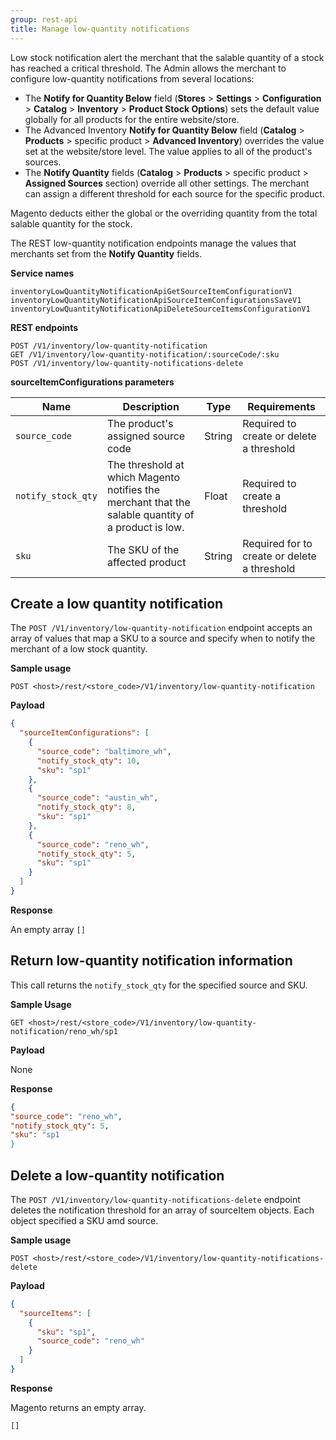 ```yaml
---
group: rest-api
title: Manage low-quantity notifications
---
```


Low stock notification alert the merchant that the salable quantity of a stock has reached a critical threshold. The Admin allows the merchant to configure low-quantity notifications from several locations:

*  The **Notify for Quantity Below** field (**Stores** > **Settings** > **Configuration** > **Catalog** > **Inventory** > **Product Stock Options**) sets the default value globally for all products for the entire website/store.
*  The Advanced Inventory **Notify for Quantity Below** field (**Catalog** > **Products** > specific product > **Advanced Inventory**) overrides the value set at the website/store level. The value applies to all of the product's sources.
*  The **Notify Quantity** fields (**Catalog** > **Products** > specific product > **Assigned Sources** section) override all other settings. The merchant can assign a different threshold for each source for the specific product.

Magento deducts either the global or the overriding quantity from the total salable quantity for the stock.

The REST low-quantity notification endpoints manage the values that merchants set from the **Notify Quantity** fields.

**Service names**

```http
inventoryLowQuantityNotificationApiGetSourceItemConfigurationV1
inventoryLowQuantityNotificationApiSourceItemConfigurationsSaveV1
inventoryLowQuantityNotificationApiDeleteSourceItemsConfigurationV1
```

**REST endpoints**

```http
POST /V1/inventory/low-quantity-notification
GET /V1/inventory/low-quantity-notification/:sourceCode/:sku
POST /V1/inventory/low-quantity-notifications-delete
```

**sourceItemConfigurations parameters**

Name | Description | Type | Requirements
--- | --- | --- | ---
`source_code` | The product's assigned source code  | String | Required to create or delete a threshold
`notify_stock_qty` | The threshold at which Magento notifies the merchant that the salable quantity of a product is low. | Float | Required to create a threshold
`sku` | The SKU of the affected product   | String | Required for to create or delete a threshold

## Create a low quantity notification

The `POST /V1/inventory/low-quantity-notification` endpoint accepts an array of values that map a SKU to a source and specify when to notify the merchant of a low stock quantity.

**Sample usage**

`POST <host>/rest/<store_code>/V1/inventory/low-quantity-notification`

**Payload**

```json
{
  "sourceItemConfigurations": [
    {
      "source_code": "baltimore_wh",
      "notify_stock_qty": 10,
      "sku": "sp1"
    },
    {
      "source_code": "austin_wh",
      "notify_stock_qty": 8,
      "sku": "sp1"
    },
    {
      "source_code": "reno_wh",
      "notify_stock_qty": 5,
      "sku": "sp1"
    }
  ]
}
```

**Response**

An empty array `[]`

## Return low-quantity notification information

This call returns the `notify_stock_qty` for the specified source and SKU.

**Sample Usage**

`GET <host>/rest/<store_code>/V1/inventory/low-quantity-notification/reno_wh/sp1`

**Payload**

None

**Response**

```json
{
"source_code": "reno_wh",
"notify_stock_qty": 5,
"sku": "sp1
}
```

## Delete a low-quantity notification

The `POST /V1/inventory/low-quantity-notifications-delete` endpoint deletes the notification threshold for an array of sourceItem objects. Each object specified a SKU amd source.

**Sample usage**

`POST <host>/rest/<store_code>/V1/inventory/low-quantity-notifications-delete`

**Payload**

```json
{
  "sourceItems": [
    {
      "sku": "sp1",
      "source_code": "reno_wh"
    }
  ]
}
```

**Response**

Magento returns an empty array.

`[]`
